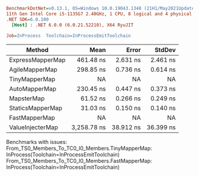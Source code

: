 ``` ini

BenchmarkDotNet=v0.13.1, OS=Windows 10.0.19043.1348 (21H1/May2021Update)
11th Gen Intel Core i5-1135G7 2.40GHz, 1 CPU, 8 logical and 4 physical cores
.NET SDK=6.0.100
  [Host] : .NET 6.0.0 (6.0.21.52210), X64 RyuJIT

Job=InProcess  Toolchain=InProcessEmitToolchain  

```
|           Method |        Mean |     Error |    StdDev |
|----------------- |------------:|----------:|----------:|
| ExpressMapperMap |   461.48 ns |  2.631 ns |  2.461 ns |
|   AgileMapperMap |   298.85 ns |  0.736 ns |  0.614 ns |
|    TinyMapperMap |          NA |        NA |        NA |
|    AutoMapperMap |   230.45 ns |  0.447 ns |  0.373 ns |
|       MapsterMap |    61.52 ns |  0.266 ns |  0.249 ns |
| StaticsMapperMap |    31.03 ns |  0.150 ns |  0.140 ns |
|    FastMapperMap |          NA |        NA |        NA |
| ValueInjecterMap | 3,258.78 ns | 38.912 ns | 36.399 ns |

Benchmarks with issues:
  From_TS0_Members_To_TC0_I0_Members.TinyMapperMap: InProcess(Toolchain=InProcessEmitToolchain)
  From_TS0_Members_To_TC0_I0_Members.FastMapperMap: InProcess(Toolchain=InProcessEmitToolchain)
